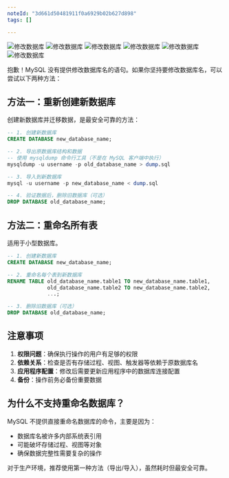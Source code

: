 ```yaml
---
noteId: "3d661d50481911f0a6929b02b627d898"
tags: []

---
```


![修改数据库](../images/125.jpeg) 
![修改数据库](../images/126.jpeg) 
![修改数据库](../images/127.jpeg) 
![修改数据库](../images/128.jpeg) 
![修改数据库](../images/129.jpeg) 
![修改数据库](../images/130.jpeg) 



抱歉！MySQL 没有提供修改数据库名的语句。如果你坚持要修改数据库名，可以尝试以下两种方法：

## 方法一：重新创建新数据库

创建新数据库并迁移数据，是最安全可靠的方法：

```sql
-- 1. 创建新数据库
CREATE DATABASE new_database_name;

-- 2. 导出原数据库结构和数据
-- 使用 mysqldump 命令行工具（不是在 MySQL 客户端中执行）
mysqldump -u username -p old_database_name > dump.sql

-- 3. 导入到新数据库
mysql -u username -p new_database_name < dump.sql

-- 4. 验证数据后，删除旧数据库（可选）
DROP DATABASE old_database_name;
```

## 方法二：重命名所有表

适用于小型数据库。

```sql
-- 1. 创建新数据库
CREATE DATABASE new_database_name;

-- 2. 重命名每个表到新数据库
RENAME TABLE old_database_name.table1 TO new_database_name.table1,
             old_database_name.table2 TO new_database_name.table2,
             ...;

-- 3. 删除旧数据库（可选）
DROP DATABASE old_database_name;
```


## 注意事项

1. **权限问题**：确保执行操作的用户有足够的权限
2. **依赖关系**：检查是否有存储过程、视图、触发器等依赖于原数据库名
3. **应用程序配置**：修改后需要更新应用程序中的数据库连接配置
4. **备份**：操作前务必备份重要数据

## 为什么不支持重命名数据库？

MySQL 不提供直接重命名数据库的命令，主要是因为：

- 数据库名被许多内部系统表引用
- 可能破坏存储过程、视图等对象
- 确保数据完整性需要复杂的操作

对于生产环境，推荐使用第一种方法（导出/导入），虽然耗时但最安全可靠。
